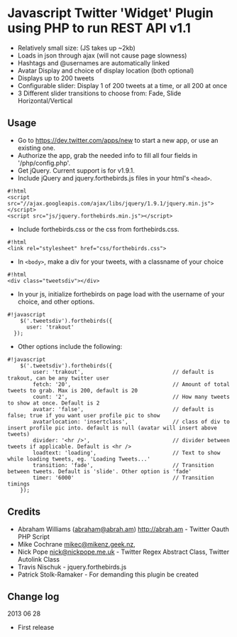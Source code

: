 # Javascript Twitter 'Widget' Plugin using PHP to run REST API v1.1 

* Relatively small size: (JS takes up ~2kb)
* Loads in json through ajax (will not cause page slowness)
* Hashtags and @usernames are automatically linked
* Avatar Display and choice of display location (both optional)
* Displays up to 200 tweets
* Configurable slider: Display 1 of 200 tweets at a time, or all 200 at once
* 3 Different slider transitions to choose from: Fade, Slide Horizontal/Vertical

## Usage

* Go to https://dev.twitter.com/apps/new to start a new app, or use an existing one.
* Authorize the app, grab the needed info to fill all four fields in '/php/config.php'.
* Get jQuery. Current support is for v1.9.1.
* Include jQuery and jquery.forthebirds.js files in your html's `<head>`. 
```
#!html
<script src="//ajax.googleapis.com/ajax/libs/jquery/1.9.1/jquery.min.js"></script>
<script src="js/jquery.forthebirds.min.js"></script>
```
* Include forthebirds.css or the css from forthebirds.css.
```
#!html
<link rel="stylesheet" href="css/forthebirds.css">
```
* In `<body>`, make a div for your tweets, with a classname of your choice
```
#!html
<div class="tweetsdiv"></div>
```
* In your js, initialize forthebirds on page load with the username of your choice, and other options.
```
#!javascript
	$('.tweetsdiv').forthebirds({
      user: 'trakout'
  });
```
* Other options include the following:
```
#!javascript
	$('.tweetsdiv').forthebirds({
		user: 'trakout',        					// default is trakout, can be any twitter user
		fetch: '20',           						// Amount of total tweets to grab. Max is 200, default is 20
		count: '2',           						// How many tweets to show at once. Default is 2
		avatar: 'false',        					// default is false; true if you want user profile pic to show
		avatarlocation: 'insertclass',   			// class of div to insert profile pic into. default is null (avatar will insert above tweets)
		divider: '<hr />',      					// divider between tweets if applicable. Default is <hr />
		loadtext: 'loading',         				// Text to show while loading tweets, eg. 'Loading Tweets...'
		transition: 'fade',    						// Transition between tweets. Default is 'slide'. Other option is 'fade'
		timer: '6000'           					// Transition timings
	});
```


## Credits

* Abraham Williams (abraham@abrah.am) http://abrah.am - Twitter Oauth PHP Script
* Mike Cochrane <mikec@mikenz.geek.nz>,
* Nick Pope <nick@nickpope.me.uk> - Twitter Regex Abstract Class, Twitter Autolink Class
* Travis Nischuk - jquery.forthebirds.js
* Patrick Stolk-Ramaker - For demanding this plugin be created

## Change log

2013 06 28
* First release
